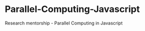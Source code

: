 Parallel-Computing-Javascript
=============================

Research mentorship - Parallel Computing in Javascript
